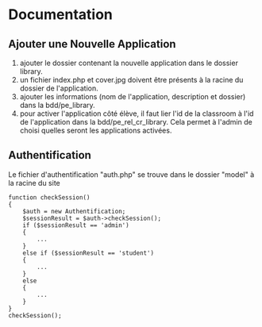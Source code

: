 # Documentation

## Ajouter une Nouvelle Application

1. ajouter le dossier contenant la nouvelle application dans le dossier library.
2. un fichier index.php et cover.jpg doivent être présents à la racine du dossier de l'application.
3. ajouter les informations (nom de l'application, description et dossier) dans la bdd/pe_library.
4. pour activer l'application côté élève, il faut lier l'id de la classroom à l'id de l'application dans la bdd/pe_rel_cr_library. Cela permet à l'admin de choisi quelles seront les applications activées.

## Authentification

Le fichier d'authentification "auth.php" se trouve dans le dossier "model" à la racine du site

	function checkSession()
	{
		$auth = new Authentification;
		$sessionResult = $auth->checkSession();
	    if ($sessionResult == 'admin')
		{
			... 		
		}
		else if ($sessionResult == 'student')
		{
			...
		}
		else
		{
			...
		}
	}
	checkSession();
